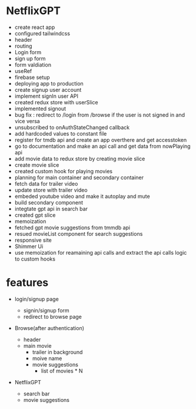 # NetflixGPT

- create react app
- configured tailwindcss
- header
- routing
- Login form
- sign up form
- form valdiation
- useRef
- firebase setup
- deploying app to production
- create signup user account
- implement signIn user API
- created redux store with userSlice
- implemented signout
- bug fix : redirect to /login from /browse if the user is not signed in and vice versa
- unsubscribed to onAuthStateChanged callback
- add hardcoded values to constant file
- register for tmdb api and create an app overthere and get accesstoken
- go to documentation and make an api call and get data from nowPlaying api
- add movie data to redux store by creating movie slice
- create movie slice
- created custom hook for playing movies
- planning for main container and secondary container
- fetch data for trailer video
- update store with trailer video
- embeded youtube video and make it autoplay and mute
- build secondary component
- integtate gpt api in search bar
- created gpt slice 
- memoization
- fetched gpt movie suggestions from tmmdb api 
- resued movieList component for search suggestions 
- responsive site
- Shimmer Ui
- use memoization for reamaining api calls and extract the api calls logic to custom hooks
<!-- TODO: scroll bar feature -->
<!-- TODO:back functionality in search page -->

# features

- login/signup page
  - signin/signup form
  - redirect to browse page
- Browse(after authentication)

  - header
  - main movie
    - trailer in background
    - moive name
    - movie suggestions
      - list of movies \* N

- NetflixGPT
  - search bar
  - movie suggestions
